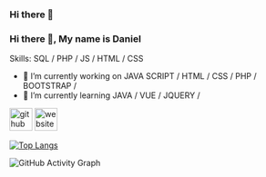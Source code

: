 ### Hi there 👋

<!--
**DanielTRZ/DanielTRZ** is a ✨ _special_ ✨ repository because its `README.md` (this file) appears on your GitHub profile.

Here are some ideas to get you started:

- 🔭 I’m currently working on ...
- 🌱 I’m currently learning ...
- 👯 I’m looking to collaborate on ...
- 🤔 I’m looking for help with ...
- 💬 Ask me about ...
- 📫 How to reach me: ...
- 😄 Pronouns: ...
- ⚡ Fun fact: ...
-->
### Hi there 👋, My name is Daniel

Skills: SQL / PHP / JS / HTML / CSS

- 🔭 I’m currently working on  JAVA SCRIPT / HTML / CSS / PHP /  BOOTSTRAP / 
- 🌱 I’m currently learning JAVA / VUE / JQUERY / 


[<img src='https://cdn.jsdelivr.net/npm/simple-icons@3.0.1/icons/github.svg' alt='github' height='40'>](https://github.com/https://github.com/DanielTRZ)  [<img src='https://cdn.jsdelivr.net/npm/simple-icons@3.0.1/icons/icloud.svg' alt='website' height='40'>](https://danieltrz.github.io/Portfolio/)  

[![Top Langs](https://github-readme-stats.vercel.app/api/top-langs/?username=https://github.com/DanielTRZ)](https://github.com/anuraghazra/github-readme-stats)

![GitHub Activity Graph](https://activity-graph.herokuapp.com/graph?username=https://github.com/DanielTRZ)  



